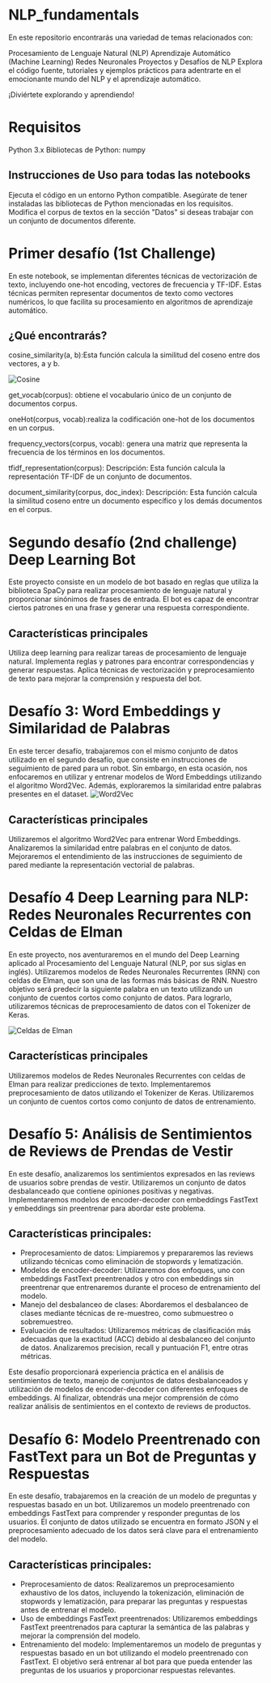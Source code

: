 # NLP_fundamentals

En este repositorio encontrarás una variedad de temas relacionados con:

Procesamiento de Lenguaje Natural (NLP)
Aprendizaje Automático (Machine Learning)
Redes Neuronales
Proyectos y Desafíos de NLP
Explora el código fuente, tutoriales y ejemplos prácticos para adentrarte en el emocionante mundo del NLP y el aprendizaje automático.

¡Diviértete explorando y aprendiendo!

# Requisitos
Python 3.x
Bibliotecas de Python: numpy

##  Instrucciones de Uso para todas las notebooks
Ejecuta el código en un entorno Python compatible.
Asegúrate de tener instaladas las bibliotecas de Python mencionadas en los requisitos.
Modifica el corpus de textos en la sección "Datos" si deseas trabajar con un conjunto de documentos diferente.

# Primer desafío (1st Challenge)
En este notebook, se implementan diferentes técnicas de vectorización de texto, incluyendo one-hot encoding, vectores de frecuencia y TF-IDF. Estas técnicas permiten representar documentos de texto como vectores numéricos, lo que facilita su procesamiento en algoritmos de aprendizaje automático.

## ¿Qué encontrarás?
cosine_similarity(a, b):Esta función calcula la similitud del coseno entre dos vectores, a y b.

![Cosine](https://datascientest.com/es/wp-content/uploads/sites/7/2020/09/word2vec.png.webp)


get_vocab(corpus): obtiene el vocabulario único de un conjunto de documentos corpus.

oneHot(corpus, vocab):realiza la codificación one-hot de los documentos en un corpus.

frequency_vectors(corpus, vocab): genera una matriz que representa la frecuencia de los términos en los documentos.

tfidf_representation(corpus):
Descripción: Esta función calcula la representación TF-IDF de un conjunto de documentos.

document_similarity(corpus, doc_index):
Descripción: Esta función calcula la similitud coseno entre un documento específico y los demás documentos en el corpus.

# Segundo desafío (2nd challenge) Deep Learning Bot

Este proyecto consiste en un modelo de bot basado en reglas que utiliza la biblioteca SpaCy para realizar procesamiento de lenguaje natural y proporcionar sinónimos de frases de entrada. El bot es capaz de encontrar ciertos patrones en una frase y generar una respuesta correspondiente.

## Características principales
Utiliza deep learning para realizar tareas de procesamiento de lenguaje natural.
Implementa reglas y patrones para encontrar correspondencias y generar respuestas.
Aplica técnicas de vectorización y preprocesamiento de texto para mejorar la comprensión y respuesta del bot.

# Desafío 3: Word Embeddings y Similaridad de Palabras
En este tercer desafío, trabajaremos con el mismo conjunto de datos utilizado en el segundo desafío, que consiste en instrucciones de seguimiento de pared para un robot. Sin embargo, en esta ocasión, nos enfocaremos en utilizar y entrenar modelos de Word Embeddings utilizando el algoritmo Word2Vec. Además, exploraremos la similaridad entre palabras presentes en el dataset.
![Word2Vec](https://datascientest.com/es/wp-content/uploads/sites/7/2020/09/word2vec-1024x404.jpg.webp)

## Características principales
Utilizaremos el algoritmo Word2Vec para entrenar Word Embeddings.
Analizaremos la similaridad entre palabras en el conjunto de datos.
Mejoraremos el entendimiento de las instrucciones de seguimiento de pared mediante la representación vectorial de palabras.

# Desafío 4 Deep Learning para NLP: Redes Neuronales Recurrentes con Celdas de Elman
En este proyecto, nos aventuraremos en el mundo del Deep Learning aplicado al Procesamiento del Lenguaje Natural (NLP, por sus siglas en inglés). Utilizaremos modelos de Redes Neuronales Recurrentes (RNN) con celdas de Elman, que son una de las formas más básicas de RNN. Nuestro objetivo será predecir la siguiente palabra en un texto utilizando un conjunto de cuentos cortos como conjunto de datos. Para lograrlo, utilizaremos técnicas de preprocesamiento de datos con el Tokenizer de Keras.

![Celdas de Elman](https://www.diegocalvo.es/wp-content/uploads/2017/07/red-neuronal-recurrente-768x251.png)


## Características principales
Utilizaremos modelos de Redes Neuronales Recurrentes con celdas de Elman para realizar predicciones de texto.
Implementaremos preprocesamiento de datos utilizando el Tokenizer de Keras.
Utilizaremos un conjunto de cuentos cortos como conjunto de datos de entrenamiento.

# Desafío 5: Análisis de Sentimientos de Reviews de Prendas de Vestir

En este desafío, analizaremos los sentimientos expresados en las reviews de usuarios sobre prendas de vestir.
Utilizaremos un conjunto de datos desbalanceado que contiene opiniones positivas y negativas.
Implementaremos modelos de encoder-decoder con embeddings FastText y embeddings sin preentrenar para abordar este problema.

## Características principales:
- Preprocesamiento de datos: Limpiaremos y prepararemos las reviews utilizando técnicas como eliminación de stopwords y lematización.
- Modelos de encoder-decoder: Utilizaremos dos enfoques, uno con embeddings FastText preentrenados y otro con embeddings sin preentrenar que entrenaremos durante el proceso de entrenamiento del modelo.
- Manejo del desbalanceo de clases: Abordaremos el desbalanceo de clases mediante técnicas de re-muestreo, como submuestreo o sobremuestreo.
- Evaluación de resultados: Utilizaremos métricas de clasificación más adecuadas que la exactitud (ACC) debido al desbalanceo del conjunto de datos. Analizaremos precision, recall y puntuación F1, entre otras métricas.

Este desafío proporcionará experiencia práctica en el análisis de sentimientos de texto, manejo de conjuntos de datos desbalanceados y utilización de modelos de encoder-decoder con diferentes enfoques de embeddings.
Al finalizar, obtendrás una mejor comprensión de cómo realizar análisis de sentimientos en el contexto de reviews de productos.

# Desafío 6: Modelo Preentrenado con FastText para un Bot de Preguntas y Respuestas

En este desafío, trabajaremos en la creación de un modelo de preguntas y respuestas basado en un bot.
Utilizaremos un modelo preentrenado con embeddings FastText para comprender y responder preguntas de los usuarios.
El conjunto de datos utilizado se encuentra en formato JSON y el preprocesamiento adecuado de los datos será clave para el entrenamiento del modelo.

## Características principales:
- Preprocesamiento de datos: Realizaremos un preprocesamiento exhaustivo de los datos, incluyendo la tokenización, eliminación de stopwords y lematización, para preparar las preguntas y respuestas antes de entrenar el modelo.
- Uso de embeddings FastText preentrenados: Utilizaremos embeddings FastText preentrenados para capturar la semántica de las palabras y mejorar la comprensión del modelo.
- Entrenamiento del modelo: Implementaremos un modelo de preguntas y respuestas basado en un bot utilizando el modelo preentrenado con FastText. El objetivo será entrenar al bot para que pueda entender las preguntas de los usuarios y proporcionar respuestas relevantes.
